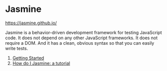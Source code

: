 # Jasmine

https://jasmine.github.io/

Jasmine is a behavior-driven development framework for testing JavaScript code. It does not depend on any other JavaScript frameworks. It does not require a DOM. And it has a clean, obvious syntax so that you can easily write tests.

1. [Getting Started](./gettting-started.md)
1. [How do I Jasmine: a tutorial](./how-do-i-jasmine.md)
